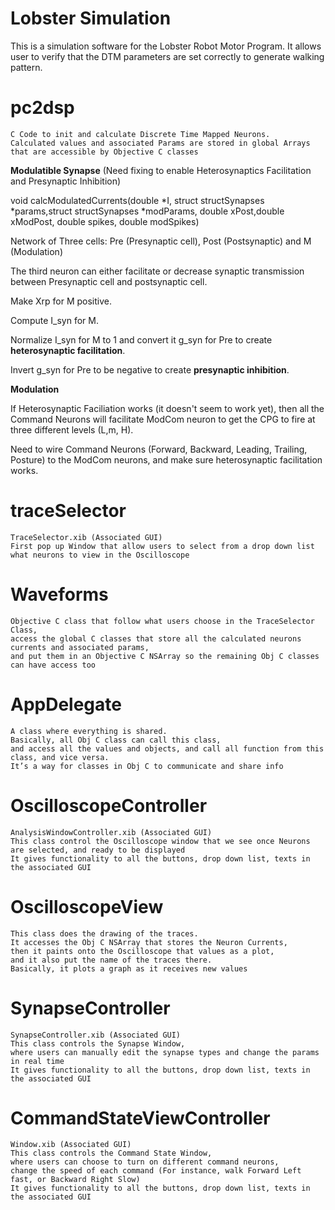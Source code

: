 # Lobster Simulation

This is a simulation software for the Lobster Robot Motor Program.
It allows user to verify that the DTM parameters are set correctly to generate walking pattern.

# pc2dsp
	C Code to init and calculate Discrete Time Mapped Neurons.
	Calculated values and associated Params are stored in global Arrays that are accessible by Objective C classes
	
**Modulatible Synapse** (Need fixing to enable Heterosynaptics Facilitation and Presynaptic Inhibition)

void calcModulatedCurrents(double \*I, struct structSynapses \*params,struct structSynapses \*modParams,
                           double xPost,double xModPost, double spikes, double modSpikes) 
			   
Network of Three cells: Pre (Presynaptic cell), Post (Postsynaptic)  and M (Modulation)

The third neuron can either facilitate or decrease synaptic transmission between Presynaptic cell and postsynaptic cell.

Make Xrp for M positive.

Compute I_syn for M.

Normalize I_syn for M to 1 and convert it g_syn for Pre to create **heterosynaptic facilitation**.

Invert g_syn for Pre to be negative to create **presynaptic inhibition**.
			
**Modulation**

If Heterosynaptic Faciliation works (it doesn't seem to work yet), then all the Command Neurons will facilitate ModCom neuron to get the CPG to fire at three different levels (L,m, H).
	
Need to wire Command Neurons (Forward, Backward, Leading, Trailing, Posture) to the ModCom neurons, and make sure heterosynaptic facilitation works.

# traceSelector
	TraceSelector.xib (Associated GUI)
	First pop up Window that allow users to select from a drop down list what neurons to view in the Oscilloscope

# Waveforms
	Objective C class that follow what users choose in the TraceSelector Class, 
	access the global C classes that store all the calculated neurons currents and associated params, 
	and put them in an Objective C NSArray so the remaining Obj C classes can have access too

# AppDelegate
	A class where everything is shared. 
	Basically, all Obj C class can call this class, 
	and access all the values and objects, and call all function from this class, and vice versa. 
	It’s a way for classes in Obj C to communicate and share info

# OscilloscopeController
	AnalysisWindowController.xib (Associated GUI)
	This class control the Oscilloscope window that we see once Neurons are selected, and ready to be displayed
	It gives functionality to all the buttons, drop down list, texts in the associated GUI

# OscilloscopeView
	This class does the drawing of the traces. 
	It accesses the Obj C NSArray that stores the Neuron Currents, 
	then it paints onto the Oscilloscope that values as a plot, 
	and it also put the name of the traces there. 
	Basically, it plots a graph as it receives new values

# SynapseController
	SynapseController.xib (Associated GUI)
	This class controls the Synapse Window,
	where users can manually edit the synapse types and change the params in real time
	It gives functionality to all the buttons, drop down list, texts in the associated GUI

# CommandStateViewController
	Window.xib (Associated GUI)
	This class controls the Command State Window, 
	where users can choose to turn on different command neurons, 
	change the speed of each command (For instance, walk Forward Left fast, or Backward Right Slow)
	It gives functionality to all the buttons, drop down list, texts in the associated GUI
